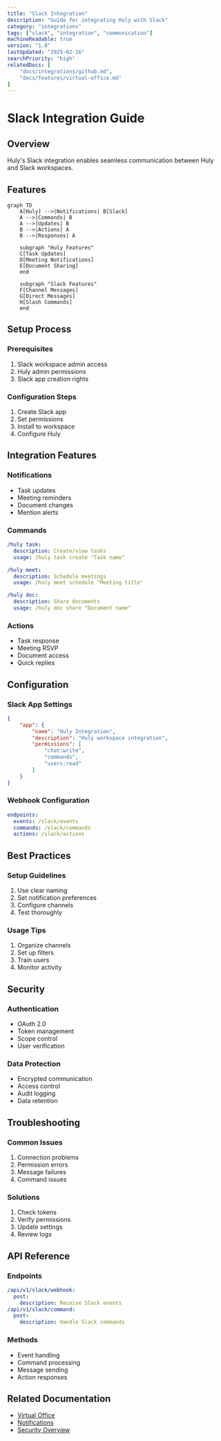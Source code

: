 ```yaml
---
title: "Slack Integration"
description: "Guide for integrating Huly with Slack"
category: "integrations"
tags: ["slack", "integration", "communication"]
machineReadable: true
version: "1.0"
lastUpdated: "2025-02-16"
searchPriority: "high"
relatedDocs: [
    "docs/integrations/github.md",
    "docs/features/virtual-office.md"
]
---
```


# Slack Integration Guide

## Overview

Huly's Slack integration enables seamless communication between Huly and Slack workspaces.

## Features

```mermaid
graph TD
    A[Huly] -->|Notifications| B[Slack]
    A -->|Commands| B
    A -->|Updates| B
    B -->|Actions| A
    B -->|Responses| A
    
    subgraph "Huly Features"
    C[Task Updates]
    D[Meeting Notifications]
    E[Document Sharing]
    end
    
    subgraph "Slack Features"
    F[Channel Messages]
    G[Direct Messages]
    H[Slash Commands]
    end
```

## Setup Process

### Prerequisites
1. Slack workspace admin access
2. Huly admin permissions
3. Slack app creation rights

### Configuration Steps
1. Create Slack app
2. Set permissions
3. Install to workspace
4. Configure Huly

## Integration Features

### Notifications
- Task updates
- Meeting reminders
- Document changes
- Mention alerts

### Commands
```yaml
/huly task:
  description: Create/view tasks
  usage: /huly task create "Task name"

/huly meet:
  description: Schedule meetings
  usage: /huly meet schedule "Meeting title"

/huly doc:
  description: Share documents
  usage: /huly doc share "Document name"
```

### Actions
- Task response
- Meeting RSVP
- Document access
- Quick replies

## Configuration

### Slack App Settings
```json
{
    "app": {
        "name": "Huly Integration",
        "description": "Huly workspace integration",
        "permissions": [
            "chat:write",
            "commands",
            "users:read"
        ]
    }
}
```

### Webhook Configuration
```yaml
endpoints:
  events: /slack/events
  commands: /slack/commands
  actions: /slack/actions
```

## Best Practices

### Setup Guidelines
1. Use clear naming
2. Set notification preferences
3. Configure channels
4. Test thoroughly

### Usage Tips
1. Organize channels
2. Set up filters
3. Train users
4. Monitor activity

## Security

### Authentication
- OAuth 2.0
- Token management
- Scope control
- User verification

### Data Protection
- Encrypted communication
- Access control
- Audit logging
- Data retention

## Troubleshooting

### Common Issues
1. Connection problems
2. Permission errors
3. Message failures
4. Command issues

### Solutions
1. Check tokens
2. Verify permissions
3. Update settings
4. Review logs

## API Reference

### Endpoints
```yaml
/api/v1/slack/webhook:
  post:
    description: Receive Slack events
/api/v1/slack/command:
  post:
    description: Handle Slack commands
```

### Methods
- Event handling
- Command processing
- Message sending
- Action responses

## Related Documentation
- [Virtual Office](../features/virtual-office.md)
- [Notifications](../features/notifications.md)
- [Security Overview](../security/overview.md)

